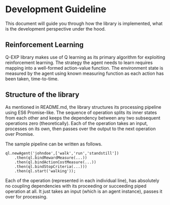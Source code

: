 # Development Guideline

This document will guide you through how the library 
is implemented, what is the development perspective 
under the hood.

## Reinforcement Learning

Q-EXP library makes use of Q learning as its primary 
algorithm for exploiting reinforcement learning. 
The strategy the agent needs to learn requires mapping 
into a well-formed action-value function. The environment 
state is measured by the agent using known measuring function 
as each action has been taken, time-to-time.

## Structure of the library

As mentioned in README.md, the library structures its 
processing pipeline using ES6 Promise-like. The sequence 
of operation splits its inner states from each other 
and keeps the dependency between any two subsequent operations 
zero (theoretically). Each of the operation takes an input, 
processes on its own, then passes over the output to 
the next operation over Promise.

The sample pipeline can be written as follows.

```
ql.newAgent('johndoe',['walk','run','standstill'])
	.then(ql.bindRewardMeasure(...))
	.then(ql.bindActionCostMeasure(...))
	.then(ql.bindStopCriteria(...)))
	.then(ql.start('walking'));
```

Each of the operation (represented in each individual line), 
has absolutely no coupling dependencies with its proceeding 
or succeeding piped operation at all. It just takes an input 
(which is an agent instance), passes it over for processing.